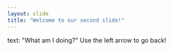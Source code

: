 ```yaml
---
layout: slide
title: "Welcome to our second slide!"
---
```

text: "What am I doing?"
Use the left arrow to go back!
